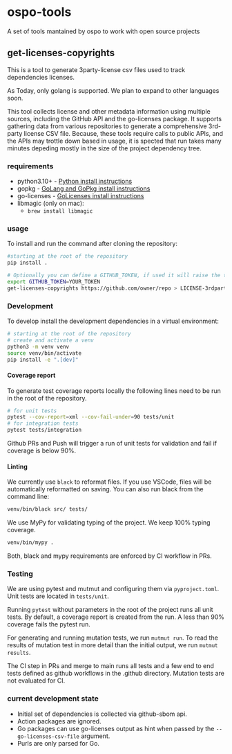 # ospo-tools

A set of tools mantained by ospo to work with open source projects

## get-licenses-copyrights

This is a tool to generate 3party-license csv files used to track dependencies licenses.

As Today, only golang is supported. We plan to expand to other languages soon.

This tool collects license and other metadata information using multiple sources, including the GitHub API and the go-licenses package.
It supports gathering data from various repositories to generate a comprehensive 3rd-party license CSV file.
Because, these tools require calls to public APIs, and the APIs may trottle down based in usage, it is spected that run takes many minutes depeding mostly in the size of the project dependency tree.

### requirements

- python3.10+ - [Python install instructions](https://www.python.org/downloads/)
- gopkg - [GoLang and GoPkg install instructions](https://go.dev/doc/install)
- go-licenses - [GoLicenses install instructions](https://github.com/google/go-licenses?tab=readme-ov-file#installation)
- libmagic (only on mac):
  - `brew install libmagic`

### usage

To install and run the command after cloning the repository:

```bash
#starting at the root of the repository
pip install .

# Optionally you can define a GITHUB_TOKEN, if used it will raise the throttling threashold and maspeed up your generation calls to github APIs.
export GITHUB_TOKEN=YOUR_TOKEN
get-licenses-copyrights https://github.com/owner/repo > LICENSE-3rdparty.csv
```

### Development

To develop install the development dependencies in a virtual environment:

```bash
# starting at the root of the repository
# create and activate a venv
python3 -m venv venv
source venv/bin/activate
pip install -e ".[dev]"
```

#### Coverage report

To generate test coverage reports locally the following lines need to be run in the root of the repository.

```bash
# for unit tests
pytest --cov-report=xml --cov-fail-under=90 tests/unit
# for integration tests
pytest tests/integration
```

Github PRs and Push will trigger a run of unit tests for validation and fail if coverage is below 90%.

#### Linting

We currently use `black` to reformat files.
If you use VSCode, files will be automatically reformatted on saving. You can also run black from the command line:

```bash
venv/bin/black src/ tests/
```

We use MyPy for validating typing of the project. We keep 100% typing coverage.

```bash
venv/bin/mypy .
```

Both, black and mypy requirements are enforced by CI workflow in PRs.

### Testing

We are using pytest and mutmut and configuring them via `pyproject.toml`.
Unit tests are located in `tests/unit`.

Running `pytest` without parameters in the root of the project runs all unit tests.
By default, a coverage report is created from the run. 
A less than 90% coverage fails the pytest run.

For generating and running mutation tests, we run `mutmut run`.
To read the results of mutation test in more detail than the initial output, we run `mutmut results`.

The CI step in PRs and merge to main runs all tests and a few end to end tests defined as github workflows in the .github directory.
Mutation tests are not evaluated for CI.

### current development state

- Initial set of dependencies is collected via github-sbom api.
- Action packages are ignored.
- Go packages can use go-licenses output as hint when passed by the `--go-licenses-csv-file` argument.
- Purls are only parsed for Go.
